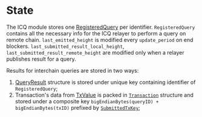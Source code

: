 # State

The ICQ module stores one [RegisteredQuery](https://github.com/neutron-org/neutron/blob/c8503c3c17df3c5ca24abeeafaba9123c28395ac/proto/interchainqueries/genesis.proto#L10) per identifier.
`RegisteredQuery` contains all the necessary info for the ICQ relayer to perform a query on remote chain. `last_emitted_height` is modified every `update_period` on end blockers. `last_submitted_result_local_height`, `last_submitted_result_remote_height` are modified only when a relayer publishes result for a query.

Results for interchain queries are stored in two ways:
1. [QueryResult](https://github.com/neutron-org/neutron/blob/c8503c3c17df3c5ca24abeeafaba9123c28395ac/proto/interchainqueries/tx.proto#L41) structure is stored under unique key containing identifier of `RegisteredQuery`;
2. Transaction's data from [TxValue](https://github.com/neutron-org/neutron/blob/c8503c3c17df3c5ca24abeeafaba9123c28395ac/proto/interchainqueries/tx.proto#L67) is packed in [`Transaction`](https://github.com/neutron-org/neutron/blob/c8503c3c17df3c5ca24abeeafaba9123c28395ac/proto/interchainqueries/query.proto#L87) structure and stored under a composite key `bigEndianBytes(queryID) + bigEndianBytes(txID)` prefixed by [`SubmittedTxKey`](https://github.com/neutron-org/neutron/blob/c8503c3c17df3c5ca24abeeafaba9123c28395ac/x/interchainqueries/types/keys.go#L33);
